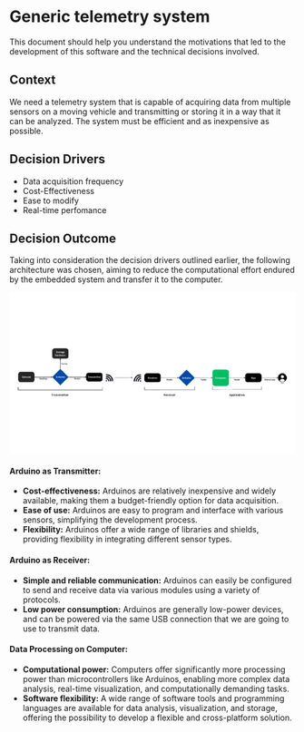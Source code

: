 # Generic telemetry system

This document should help you understand the motivations that led to the development of this software and the technical decisions involved.

## Context

We need a telemetry system that is capable of acquiring data from multiple sensors on a moving vehicle and transmitting or storing it in a way that it can be analyzed. The system must be efficient and as inexpensive as possible.

## Decision Drivers

* Data acquisition frequency
* Cost-Effectiveness 
* Ease to modify
* Real-time perfomance

## Decision Outcome

Taking into consideration the decision drivers outlined earlier, the following architecture was chosen, aiming to reduce the computational effort endured by the embedded system and transfer it to the computer.

<img src="./public/doc/TelemetrySystem.png" alt="system schematics">

#### Arduino as Transmitter:

- **Cost-effectiveness:** Arduinos are relatively inexpensive and widely available, making them a budget-friendly option for data acquisition.
- **Ease of use:** Arduinos are easy to program and interface with various sensors, simplifying the development process.
- **Flexibility:** Arduinos offer a wide range of libraries and shields, providing flexibility in integrating different sensor types.

#### Arduino as Receiver:

- **Simple and reliable communication:** Arduinos can easily be configured to send and receive data via various modules using a variety of protocols.
- **Low power consumption:**  Arduinos are generally low-power devices, and can be powered via the same USB connection that we are going to use to transmit data.

#### Data Processing on Computer:

- **Computational power:** Computers offer significantly more processing power than microcontrollers like Arduinos, enabling more complex data analysis, real-time visualization, and computationally demanding tasks.
- **Software flexibility:** A wide range of software tools and programming languages are available for data analysis, visualization, and storage, offering the possibility to develop a flexible and cross-platform solution.
